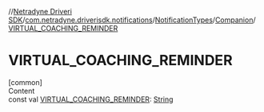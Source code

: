 //[Netradyne Driveri SDK](../../../index.md)/[com.netradyne.driverisdk.notifications](../../index.md)/[NotificationTypes](../index.md)/[Companion](index.md)/[VIRTUAL_COACHING_REMINDER](-v-i-r-t-u-a-l_-c-o-a-c-h-i-n-g_-r-e-m-i-n-d-e-r.md)



# VIRTUAL_COACHING_REMINDER  
[common]  
Content  
const val [VIRTUAL_COACHING_REMINDER](-v-i-r-t-u-a-l_-c-o-a-c-h-i-n-g_-r-e-m-i-n-d-e-r.md): [String](https://kotlinlang.org/api/latest/jvm/stdlib/kotlin/-string/index.html)  



